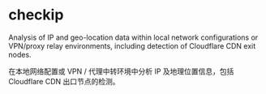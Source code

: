 # checkip
Analysis of IP and geo-location data within local network configurations or VPN/proxy relay environments, including detection of Cloudflare CDN exit nodes.  

在本地网络配置或 VPN / 代理中转环境中分析 IP 及地理位置信息，包括 Cloudflare CDN 出口节点的检测。
